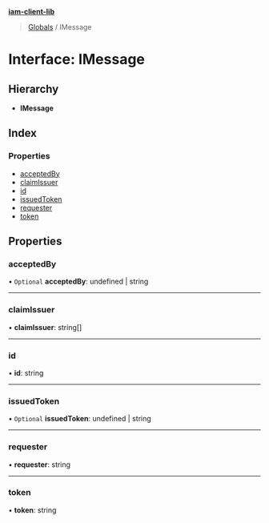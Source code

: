**[iam-client-lib](../README.md)**

> [Globals](../globals.md) / IMessage

# Interface: IMessage

## Hierarchy

* **IMessage**

## Index

### Properties

* [acceptedBy](imessage.md#acceptedby)
* [claimIssuer](imessage.md#claimissuer)
* [id](imessage.md#id)
* [issuedToken](imessage.md#issuedtoken)
* [requester](imessage.md#requester)
* [token](imessage.md#token)

## Properties

### acceptedBy

• `Optional` **acceptedBy**: undefined \| string

___

### claimIssuer

•  **claimIssuer**: string[]

___

### id

•  **id**: string

___

### issuedToken

• `Optional` **issuedToken**: undefined \| string

___

### requester

•  **requester**: string

___

### token

•  **token**: string
